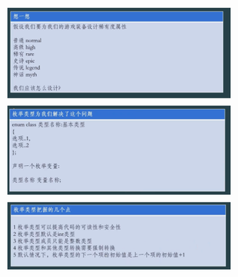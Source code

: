 ![image load fail](./picture/Snipaste_2025-10-29_22-58-08.png)



![](./picture/Snipaste_2025-10-29_23-05-08.png)



![](./picture/Snipaste_2025-10-29_23-15-18.png)